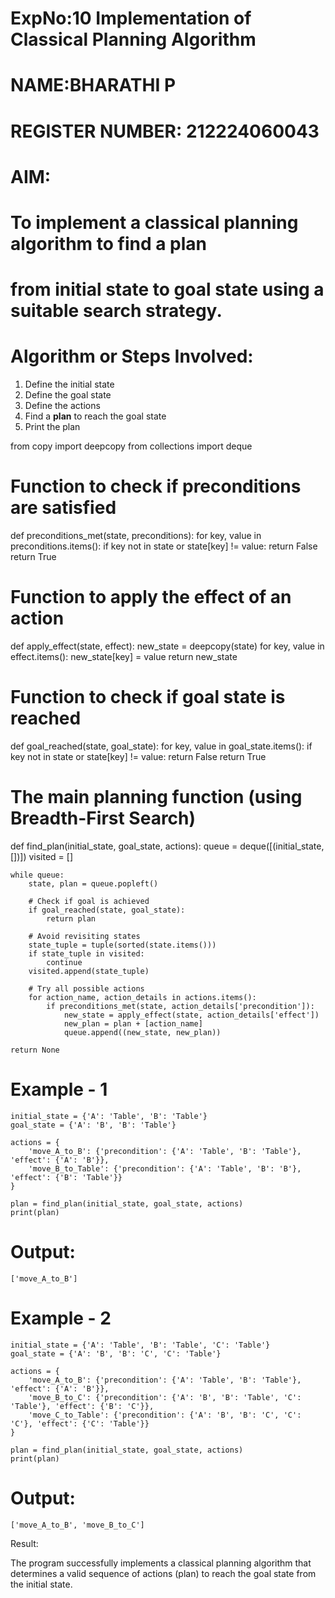  # ExpNo:10 Implementation of Classical Planning Algorithm
# NAME:BHARATHI P </li>
# REGISTER NUMBER: 212224060043</li>

# AIM:
# To implement a classical planning algorithm to find a plan
# from initial state to goal state using a suitable search strategy.


# Algorithm or Steps Involved:
<ol>
  <li>Define the initial state</li>
  <li>Define the goal state</li>
  <li>Define the actions</li>
  <li>Find a <b>plan</b> to reach the goal state</li>
  <li>Print the plan</li>
</ol>


from copy import deepcopy
from collections import deque

# Function to check if preconditions are satisfied
def preconditions_met(state, preconditions):
    for key, value in preconditions.items():
        if key not in state or state[key] != value:
            return False
    return True

# Function to apply the effect of an action
def apply_effect(state, effect):
    new_state = deepcopy(state)
    for key, value in effect.items():
        new_state[key] = value
    return new_state

# Function to check if goal state is reached
def goal_reached(state, goal_state):
    for key, value in goal_state.items():
        if key not in state or state[key] != value:
            return False
    return True

# The main planning function (using Breadth-First Search)
def find_plan(initial_state, goal_state, actions):
    queue = deque([(initial_state, [])])
    visited = []

    while queue:
        state, plan = queue.popleft()

        # Check if goal is achieved
        if goal_reached(state, goal_state):
            return plan

        # Avoid revisiting states
        state_tuple = tuple(sorted(state.items()))
        if state_tuple in visited:
            continue
        visited.append(state_tuple)

        # Try all possible actions
        for action_name, action_details in actions.items():
            if preconditions_met(state, action_details['precondition']):
                new_state = apply_effect(state, action_details['effect'])
                new_plan = plan + [action_name]
                queue.append((new_state, new_plan))

    return None
    
# Example - 1
```
initial_state = {'A': 'Table', 'B': 'Table'}
goal_state = {'A': 'B', 'B': 'Table'}

actions = {
    'move_A_to_B': {'precondition': {'A': 'Table', 'B': 'Table'}, 'effect': {'A': 'B'}},
    'move_B_to_Table': {'precondition': {'A': 'Table', 'B': 'B'}, 'effect': {'B': 'Table'}}
}

plan = find_plan(initial_state, goal_state, actions)
print(plan)
```
# Output:
```
['move_A_to_B']
```
# Example - 2
```
initial_state = {'A': 'Table', 'B': 'Table', 'C': 'Table'}
goal_state = {'A': 'B', 'B': 'C', 'C': 'Table'}

actions = {
    'move_A_to_B': {'precondition': {'A': 'Table', 'B': 'Table'}, 'effect': {'A': 'B'}},
    'move_B_to_C': {'precondition': {'A': 'B', 'B': 'Table', 'C': 'Table'}, 'effect': {'B': 'C'}},
    'move_C_to_Table': {'precondition': {'A': 'B', 'B': 'C', 'C': 'C'}, 'effect': {'C': 'Table'}}
}

plan = find_plan(initial_state, goal_state, actions)
print(plan)
```
# Output:
```
['move_A_to_B', 'move_B_to_C']
```
 Result:</li>

The program successfully implements a classical planning algorithm that determines a valid sequence of actions (plan) to reach the goal state from the initial state.</li>

